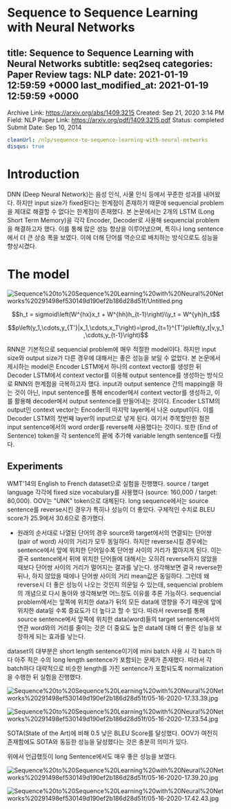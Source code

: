 # Sequence to Sequence Learning with Neural Networks
title: Sequence to Sequence Learning with Neural Networks
subtitle: seq2seq
categories: Paper Review
tags: NLP
date: 2021-01-19 12:59:59 +0000
last_modified_at: 2021-01-19 12:59:59 +0000
---

Archive Link: https://arxiv.org/abs/1409.3215
Created: Sep 21, 2020 3:14 PM
Field: NLP
Paper Link: https://arxiv.org/pdf/1409.3215.pdf
Status: completed
Submit Date: Sep 10, 2014

```yaml
cleanUrl: /nlp/sequence-to-sequence-learning-with-neural-networks
disqus: true
```

# Introduction

DNN (Deep Neural Network)는 음성 인식, 사물 인식 등에서 꾸준한 성과를 내어왔다. 하지만 input size가 fixed된다는 한계점이 존재하기 때문에 sequencial problem을 제대로 해결할 수 없다는 한계점이 존재했다. 본 논문에서는 2개의 LSTM (Long Short Term Memory)을 각각 Encoder, Decoder로 사용해 sequencial problem을 해결하고자 했다. 이를 통해 많은 성능 향상을 이루어냈으며, 특히나 long sentence에서 더 큰 상승 폭을 보였다. 이에 더해 단어를 역순으로 배치하는 방식으로도 성능을 향상시켰다.

# The model

![Sequence%20to%20Sequence%20Learning%20with%20Neural%20Networks%20291498ef530149d190ef2b186d28d51f/Untitled.png](Sequence%20to%20Sequence%20Learning%20with%20Neural%20Networks%20291498ef530149d190ef2b186d28d51f/Untitled.png)

$$h_t = sigmoid\left(W^{hx}x_t + W^{hh}h_{t-1}\right)\\y_t = W^{yh}h_t$$

$$p\left(y_1,\cdots,y_{T'}|x_1,\cdots,x_T\right)=\prod_{t=1}^{T'}p\left(y_t|v,y_1,\cdots,y_{t-1}\right)$$

RNN은 기본적으로 sequencial problem에 매우 적절한 model이다. 하지만 input size와 output size가 다른 경우에 대해서는 좋은 성능을 보일 수 없었다. 본 논문에서 제시하는 model은 Encoder LSTM에서 하나의 context vector를 생성한 뒤 Decoder LSTM에서 context vector를 이용해 output sentence를 생성하는 방식으로 RNN의 한계점을 극복하고자 했다. input과 output sentence 간의 mapping을 하는 것이 아닌, input sentence를 통해 encoder에서 context vector를 생성하고, 이를 활용해 decoder에서 output sentence를 만들어내는 것이다. Encoder LSTM의 output인 context vector는 Encoder의 마지막 layer에서 나온 output이다. 이를 Decoder LSTM의 첫번째 layer의 input으로 넣게 된다. 여기서 주목할만한 점은 input sentence에서의 word order를 reverse해 사용했다는 것이다. 또한 <EOS> (End of Sentence) token을 각 sentence의 끝에 추가해 variable length sentence를 다뤘다.

## Experiments

WMT'14의 English to French dataset으로 실험을 진행했다. source / target language 각각에 fixed size vocabulary를 사용했다 (source: 160,000 / target: 80,000). OOV는 "UNK" token으로 대체된다. long sequence에서는 source sentence를 reverse시킨 경우가 특히나 성능이 더 좋았다. 구체적인 수치로 BLEU score가 25.9에서 30.6으로 증가했다.

- 원래의 순서대로 나열된 단어의 경우 source와 target에서의 연결되는 단어쌍(pair of word) 사이의 거리가 모두 동일하다. 하지만 reverse시킬 경우에는 sentence에서 앞에 위치한 단어일수록 단어쌍 사이의 거리가 짧아지게 된다. 이는 결국 sentence에서 뒤에 위치한 단어들에 대해서는 오히려 reverse하지 않았을 때보다 단어쌍 사이의 거리가 멀어지는 결과를 낳는다. 생각해보면 결국 reverse한 뒤나, 하지 않았을 때에나 단어쌍 사이의 거리 mean값은 동일하다. 그런데 왜 reverse시 더 좋은 성능이 나오는 것인지 의문일 수 있는데, sequencial problem의 개념으로 다시 돌아와 생각해보면 어느정도 이유를 추론 가능하다. sequencial problem에서는 앞쪽에 위치한 data가 뒤의 모든 data에 영향을 주기 때문에 앞에 위치한 data일 수록 중요도가 더 높다고 할 수 있다. 따라서 reverse를 통해 source sentence에서 앞쪽에 위치한 data(word)들의 target sentence에서의 연관 word와의 거리를 줄이는 것은 더 중요도 높은 data에 대해 더 좋은 성능을 보장하게 되는 효과를 낳는다.

dataset의 대부분은 short length sentence이기에 mini batch 사용 시 각 batch 마다 아주 적은 수의 long length sentence가 포함되는 문제가 존재했다. 따라서 각 batch마다 대략적으로 비슷한 length를 가진 sentence가 포함되도록 normalization을 수행한 뒤 실험을 진행했다.

![Sequence%20to%20Sequence%20Learning%20with%20Neural%20Networks%20291498ef530149d190ef2b186d28d51f/05-16-2020-17.33.39.jpg](Sequence%20to%20Sequence%20Learning%20with%20Neural%20Networks%20291498ef530149d190ef2b186d28d51f/05-16-2020-17.33.39.jpg)

![Sequence%20to%20Sequence%20Learning%20with%20Neural%20Networks%20291498ef530149d190ef2b186d28d51f/05-16-2020-17.33.54.jpg](Sequence%20to%20Sequence%20Learning%20with%20Neural%20Networks%20291498ef530149d190ef2b186d28d51f/05-16-2020-17.33.54.jpg)

SOTA(State of the Art)에 비해 0.5 낮은 BLEU Score를 달성했다. OOV가 여전히 존재함에도 SOTA와 동등한 성능을 달성했다는 것은 충분히 의미가 있다.

위에서 언급했듯이 long Sentence에서도 매우 좋은 성능을 보였다.

![Sequence%20to%20Sequence%20Learning%20with%20Neural%20Networks%20291498ef530149d190ef2b186d28d51f/05-16-2020-17.39.20.jpg](Sequence%20to%20Sequence%20Learning%20with%20Neural%20Networks%20291498ef530149d190ef2b186d28d51f/05-16-2020-17.39.20.jpg)

![Sequence%20to%20Sequence%20Learning%20with%20Neural%20Networks%20291498ef530149d190ef2b186d28d51f/05-16-2020-17.42.43.jpg](Sequence%20to%20Sequence%20Learning%20with%20Neural%20Networks%20291498ef530149d190ef2b186d28d51f/05-16-2020-17.42.43.jpg)